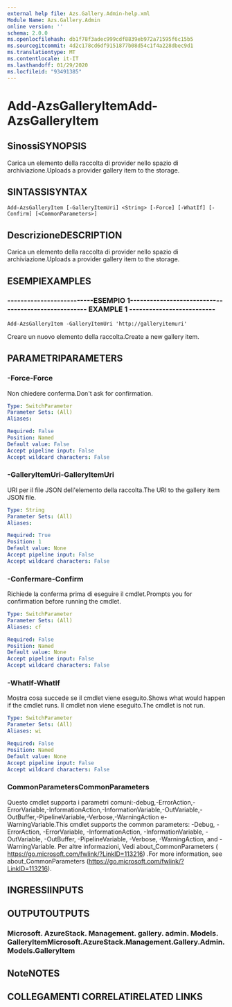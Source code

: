 ```yaml
---
external help file: Azs.Gallery.Admin-help.xml
Module Name: Azs.Gallery.Admin
online version: ''
schema: 2.0.0
ms.openlocfilehash: db1f78f3adec999cdf8839eb972a71595f6c15b5
ms.sourcegitcommit: 4d2c178cd6df9151877b08d54c1f4a228dbec9d1
ms.translationtype: MT
ms.contentlocale: it-IT
ms.lasthandoff: 01/29/2020
ms.locfileid: "93491385"
---
```

# <span data-ttu-id="92d81-101">Add-AzsGalleryItem</span><span class="sxs-lookup"><span data-stu-id="92d81-101">Add-AzsGalleryItem</span></span>

## <span data-ttu-id="92d81-102">Sinossi</span><span class="sxs-lookup"><span data-stu-id="92d81-102">SYNOPSIS</span></span>
<span data-ttu-id="92d81-103">Carica un elemento della raccolta di provider nello spazio di archiviazione.</span><span class="sxs-lookup"><span data-stu-id="92d81-103">Uploads a provider gallery item to the storage.</span></span>

## <span data-ttu-id="92d81-104">SINTASSI</span><span class="sxs-lookup"><span data-stu-id="92d81-104">SYNTAX</span></span>

```
Add-AzsGalleryItem [-GalleryItemUri] <String> [-Force] [-WhatIf] [-Confirm] [<CommonParameters>]
```

## <span data-ttu-id="92d81-105">Descrizione</span><span class="sxs-lookup"><span data-stu-id="92d81-105">DESCRIPTION</span></span>
<span data-ttu-id="92d81-106">Carica un elemento della raccolta di provider nello spazio di archiviazione.</span><span class="sxs-lookup"><span data-stu-id="92d81-106">Uploads a provider gallery item to the storage.</span></span>

## <span data-ttu-id="92d81-107">ESEMPI</span><span class="sxs-lookup"><span data-stu-id="92d81-107">EXAMPLES</span></span>

### <span data-ttu-id="92d81-108">--------------------------ESEMPIO 1--------------------------</span><span class="sxs-lookup"><span data-stu-id="92d81-108">-------------------------- EXAMPLE 1 --------------------------</span></span>
```
Add-AzsGalleryItem -GalleryItemUri 'http://galleryitemuri'
```

<span data-ttu-id="92d81-109">Creare un nuovo elemento della raccolta.</span><span class="sxs-lookup"><span data-stu-id="92d81-109">Create a new gallery item.</span></span>

## <span data-ttu-id="92d81-110">PARAMETRI</span><span class="sxs-lookup"><span data-stu-id="92d81-110">PARAMETERS</span></span>

### <span data-ttu-id="92d81-111">-Force</span><span class="sxs-lookup"><span data-stu-id="92d81-111">-Force</span></span>
<span data-ttu-id="92d81-112">Non chiedere conferma.</span><span class="sxs-lookup"><span data-stu-id="92d81-112">Don't ask for confirmation.</span></span>

```yaml
Type: SwitchParameter
Parameter Sets: (All)
Aliases: 

Required: False
Position: Named
Default value: False
Accept pipeline input: False
Accept wildcard characters: False
```

### <span data-ttu-id="92d81-113">-GalleryItemUri</span><span class="sxs-lookup"><span data-stu-id="92d81-113">-GalleryItemUri</span></span>
<span data-ttu-id="92d81-114">URI per il file JSON dell'elemento della raccolta.</span><span class="sxs-lookup"><span data-stu-id="92d81-114">The URI to the gallery item JSON file.</span></span>

```yaml
Type: String
Parameter Sets: (All)
Aliases: 

Required: True
Position: 1
Default value: None
Accept pipeline input: False
Accept wildcard characters: False
```

### <span data-ttu-id="92d81-115">-Confermare</span><span class="sxs-lookup"><span data-stu-id="92d81-115">-Confirm</span></span>
<span data-ttu-id="92d81-116">Richiede la conferma prima di eseguire il cmdlet.</span><span class="sxs-lookup"><span data-stu-id="92d81-116">Prompts you for confirmation before running the cmdlet.</span></span>

```yaml
Type: SwitchParameter
Parameter Sets: (All)
Aliases: cf

Required: False
Position: Named
Default value: None
Accept pipeline input: False
Accept wildcard characters: False
```

### <span data-ttu-id="92d81-117">-WhatIf</span><span class="sxs-lookup"><span data-stu-id="92d81-117">-WhatIf</span></span>
<span data-ttu-id="92d81-118">Mostra cosa succede se il cmdlet viene eseguito.</span><span class="sxs-lookup"><span data-stu-id="92d81-118">Shows what would happen if the cmdlet runs.</span></span>
<span data-ttu-id="92d81-119">Il cmdlet non viene eseguito.</span><span class="sxs-lookup"><span data-stu-id="92d81-119">The cmdlet is not run.</span></span>

```yaml
Type: SwitchParameter
Parameter Sets: (All)
Aliases: wi

Required: False
Position: Named
Default value: None
Accept pipeline input: False
Accept wildcard characters: False
```

### <span data-ttu-id="92d81-120">CommonParameters</span><span class="sxs-lookup"><span data-stu-id="92d81-120">CommonParameters</span></span>
<span data-ttu-id="92d81-121">Questo cmdlet supporta i parametri comuni:-debug,-ErrorAction,-ErrorVariable,-InformationAction,-InformationVariable,-OutVariable,-OutBuffer,-PipelineVariable,-Verbose,-WarningAction e-WarningVariable.</span><span class="sxs-lookup"><span data-stu-id="92d81-121">This cmdlet supports the common parameters: -Debug, -ErrorAction, -ErrorVariable, -InformationAction, -InformationVariable, -OutVariable, -OutBuffer, -PipelineVariable, -Verbose, -WarningAction, and -WarningVariable.</span></span> <span data-ttu-id="92d81-122">Per altre informazioni, Vedi about_CommonParameters ( https://go.microsoft.com/fwlink/?LinkID=113216) .</span><span class="sxs-lookup"><span data-stu-id="92d81-122">For more information, see about_CommonParameters (https://go.microsoft.com/fwlink/?LinkID=113216).</span></span>

## <span data-ttu-id="92d81-123">INGRESSI</span><span class="sxs-lookup"><span data-stu-id="92d81-123">INPUTS</span></span>

## <span data-ttu-id="92d81-124">OUTPUT</span><span class="sxs-lookup"><span data-stu-id="92d81-124">OUTPUTS</span></span>

### <span data-ttu-id="92d81-125">Microsoft. AzureStack. Management. gallery. admin. Models. GalleryItem</span><span class="sxs-lookup"><span data-stu-id="92d81-125">Microsoft.AzureStack.Management.Gallery.Admin.Models.GalleryItem</span></span>

## <span data-ttu-id="92d81-126">Note</span><span class="sxs-lookup"><span data-stu-id="92d81-126">NOTES</span></span>

## <span data-ttu-id="92d81-127">COLLEGAMENTI CORRELATI</span><span class="sxs-lookup"><span data-stu-id="92d81-127">RELATED LINKS</span></span>

